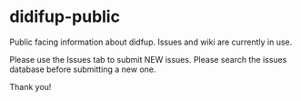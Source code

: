 # didifup-public
Public facing information about didfup.  Issues and wiki are currently in use.

Please use the Issues tab to submit NEW issues.  Please search the issues database before submitting a new one.

Thank you!
